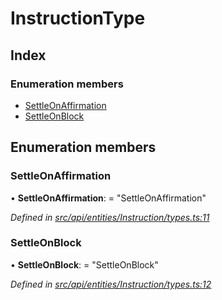 # InstructionType

## Index

### Enumeration members

* [SettleOnAffirmation](instructiontype.md#settleonaffirmation)
* [SettleOnBlock](instructiontype.md#settleonblock)

## Enumeration members

### SettleOnAffirmation

• **SettleOnAffirmation**: = "SettleOnAffirmation"

_Defined in_ [_src/api/entities/Instruction/types.ts:11_](https://github.com/PolymathNetwork/polymesh-sdk/blob/1221e467/src/api/entities/Instruction/types.ts#L11)

### SettleOnBlock

• **SettleOnBlock**: = "SettleOnBlock"

_Defined in_ [_src/api/entities/Instruction/types.ts:12_](https://github.com/PolymathNetwork/polymesh-sdk/blob/1221e467/src/api/entities/Instruction/types.ts#L12)

